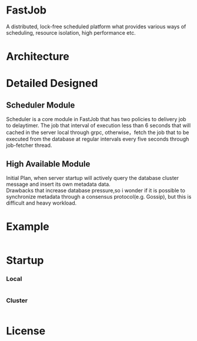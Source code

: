# FastJob

A distributed, lock-free scheduled platform what provides various ways of scheduling, resource isolation, high
performance etc.

# Architecture

# Detailed Designed
## Scheduler Module

Scheduler is a core module in FastJob that has two policies to delivery job to delaytimer. The job that interval of
execution less than 6 seconds that will cached in the server local through grpc, otherwise，fetch the job that to be executed
from the database at regular intervals every five seconds through job-fetcher thread.

## High Available Module
Initial Plan, when server startup will actively query the database cluster message and insert its own metadata data.  
Drawbacks that increase database pressure,so i wonder if it is possible to synchronize metadata through a consensus protocol(e.g. Gossip),
but this is difficult and heavy workload.

# Example

```rust

```

# Startup

### Local

```bash
```

### Cluster

```bash

```

# License
